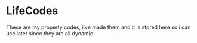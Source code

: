 # LifeCodes
These are my property codes, iIve made them and it is stored here so i can use later since they are all dynamic
